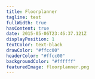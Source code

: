 ```yaml
---
title: Floorplanner
tagline: test
fullWidth: true
hasContent: true
date: 2015-05-06T23:46:37.121Z
displayPosition: 1
textColor: text-black
drawColor: "#ffcc00"
headerColor: "#ffcc00"
backgroundColor: "#ffffff"
featuredImage: floorplanner.png
---
```

